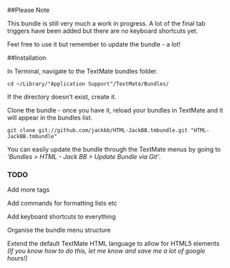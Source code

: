 ##Please Note

This bundle is still very much a work in progress. A lot of the final tab triggers have been added but there are no keyboard shortcuts yet.

Feel free to use it but remember to update the bundle - a lot!

##Installation

In Terminal, navigate to the TextMate bundles folder.

	cd ~/Library/"Application Support"/TextMate/Bundles/

If the directory doesn't exist, create it.

Clone the bundle - once you have it, reload your bundles in TextMate and it will appear in the bundles list.

	git clone git://github.com/jackbb/HTML-JackBB.tmbundle.git "HTML-JackBB.tmbundle"

You can easily update the bundle through the TextMate menus by going to *'Bundles > HTML - Jack BB > Update Bundle via Git'*.

### TODO

Add more tags

Add commands for formatting lists etc

Add keyboard shortcuts to everything

Organise the bundle menu structure

Extend the default TextMate HTML language to allow for HTML5 elements *(If you know how to do this, let me know and save me a lot of google hours!)*